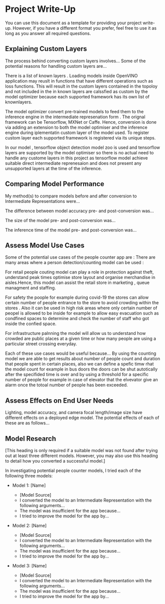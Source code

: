 # Project Write-Up

You can use this document as a template for providing your project write-up. However, if you
have a different format you prefer, feel free to use it as long as you answer all required
questions.

## Explaining Custom Layers
The process behind converting custom layers involves...
Some of the potential reasons for handling custom layers are...

There is a list of known layers . Loading models inside OpenVINO application may reuslt in functions that have different operations such as loss functions. This will result in the custom layers contained in the topoloy and not included in the in known layers are calssfied as custom by the model optimizer because each supported framework has its own list of knownlayers.

The model optimizer convert pre-trained models to feed them to the inference engine in the intermediate represenation form . The orignal framework can be Tensorflow, MXNet or Caffe. Hence, conversion is done via adding an extension to both the model optimiser and the inference engine during iplementatin custom layer of the model used. To register custom layer each supported framework is registered via its unique steps.

In our model , tensorflow object detection model zoo is used and tensorflow layers are supported by the model optimiser so there is no actual need to handle any custome layers in this project as tensorflow model achieve suitable direct intermediate reprenesaion and does not present any unsupported layers at the time of the inference. 

 

## Comparing Model Performance

My method(s) to compare models before and after conversion to Intermediate Representations
were...

The difference between model accuracy pre- and post-conversion was...

The size of the model pre- and post-conversion was...

The inference time of the model pre- and post-conversion was...

## Assess Model Use Cases

Some of the potential use cases of the people counter app are : 
There are many areas where a person detection/counting model can be used : 

For retail people  couting model can play a role in protection against theft, understand peak times optimise store layout and organise merchandise in aisles.Hence, this model can assist the retail store in marketing , queue managment and staffing. 

For safety the poople for example during covid-19 the stores can allow certain number of people entrance to the store to avoid crowding within the stores . Also it can be used in high risk areas where only certain number of peopel is allowed to be inside for example to allow easy evacuation such as condfined spaces to determine and check the number of staff who got inside the confied space. 

For infrastructure palnning the model will allow us to understand how crowded are public places at a given time or how many people are using a particular street crossing everyday.  

Each of these use cases would be useful because...
By using the counting model we are able to get results about number of people count and duration that people spent in certain places, also we can define a spefic timw rhat the model count for example in bus doors the doors can be shut autotically after the specifided time is over and by using a threshold for a specific number of people for example in case of elevator that the elvevator give an alarm once the totoal number of people has been exceeded. 
   
## Assess Effects on End User Needs

Lighting, model accuracy, and camera focal length/image size have different effects on a
deployed edge model. The potential effects of each of these are as follows...

## Model Research

[This heading is only required if a suitable model was not found after trying out at least three
different models. However, you may also use this heading to detail how you converted 
a successful model.]

In investigating potential people counter models, I tried each of the following three models:

- Model 1: [Name]
  - [Model Source]
  - I converted the model to an Intermediate Representation with the following arguments...
  - The model was insufficient for the app because...
  - I tried to improve the model for the app by...
  
- Model 2: [Name]
  - [Model Source]
  - I converted the model to an Intermediate Representation with the following arguments...
  - The model was insufficient for the app because...
  - I tried to improve the model for the app by...

- Model 3: [Name]
  - [Model Source]
  - I converted the model to an Intermediate Representation with the following arguments...
  - The model was insufficient for the app because...
  - I tried to improve the model for the app by...
